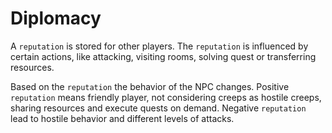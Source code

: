# Diplomacy

A `reputation` is stored for other players. The `reputation` is influenced by certain actions, like attacking, visiting rooms, solving quest or transferring resources.

Based on the `reputation` the behavior of the NPC changes.
Positive `reputation` means friendly player, not considering creeps as hostile creeps, sharing resources and execute quests on demand.
Negative `reputation` lead to hostile behavior and different levels of attacks.